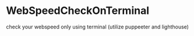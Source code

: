 # WebSpeedCheckOnTerminal
check your webspeed only using terminal (utilize puppeeter and lighthouse)
